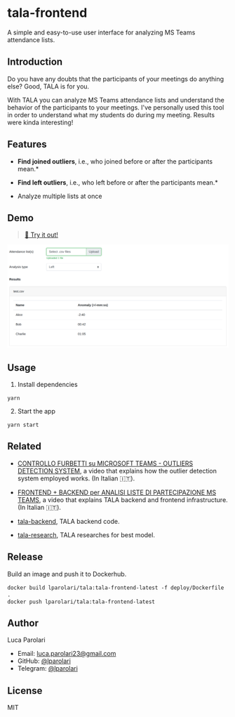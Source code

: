 # tala-frontend

A simple and easy-to-use user interface for analyzing MS Teams attendance lists.

## Introduction

Do you have any doubts that the participants of your meetings do anything else?
Good, TALA is for you.

With TALA you can analyze MS Teams attendance lists and understand the behavior
of the participants to your meetings. I've personally used this tool in order to
understand what my students do during my meeting. Results were kinda
interesting!

## Features

- **Find joined outliers**, i.e., who joined before or after the participants mean.*

- **Find left outliers**, i.e., who left before or after the participants mean.*

- Analyze multiple lists at once

## Demo

> [🚀 Try it out!](https://tala-frontend.herokuapp.com)

![Example](./docs/example-1.png)

## Usage

1. Install dependencies

```
yarn
```

2. Start the app

```
yarn start
```

## Related

* [CONTROLLO FURBETTI su MICROSOFT TEAMS - OUTLIERS DETECTION SYSTEM](https://www.youtube.com/watch?v=YGYGRKyoor8), a video that explains how the outlier detection system employed works. (In Italian 🇮🇹).

* [FRONTEND + BACKEND per ANALISI LISTE DI PARTECIPAZIONE MS TEAMS](https://www.youtube.com/watch?v=4VOIHLyQqyk), a video that explains TALA backend and frontend infrastructure. (In Italian 🇮🇹).

* [tala-backend](https://github.com/lparolari/tala-backend), TALA backend code.

* [tala-research](https://github.com/lparolari/ms-teams-attendance-list-analyzer),
  TALA researches for best model.

## Release

Build an image and push it to Dockerhub.

```
docker build lparolari/tala:tala-frontend-latest -f deploy/Dockerfile .
docker push lparolari/tala:tala-frontend-latest
```

## Author

Luca Parolari

- Email: [luca.parolari23@gmail.com](mailto:luca.parolari23@gmail.com)
- GitHub: [@lparolari](https://github.com/lparolari)
- Telegram: [@lparolari](https://t.me/lparolari)

## License

MIT

